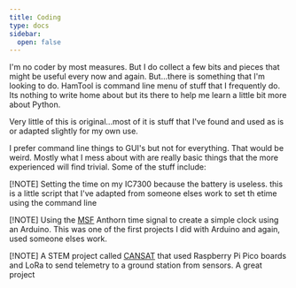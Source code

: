 ```yaml
---
title: Coding
type: docs
sidebar:
  open: false
---
```


I'm no coder by most measures. But I do collect a few bits and pieces that might be useful every now and again. But...there is something that I'm looking to do. HamTool is command line menu of stuff that I frequently do. Its nothing to write home about but its there to help me learn a little bit more about Python.

Very little of this is original...most of it is stuff that I've found and used as is or adapted slightly for my own use.

I prefer command line things to GUI's but not for everything. That would be weird. Mostly what I mess about with are really basic things that the more experienced will find trivial. Some of the stuff include:

[!NOTE]
Setting the time on my IC7300 because the battery is useless. this is a little script that I've adapted from someone elses work to set th etime using the command line

[!NOTE]
Using the [MSF](https://en.wikipedia.org/wiki/Time_from_NPL_(MSF)) Anthorn time signal to create a simple clock using an Arduino. This was one of the first projects I did with Arduino and again, used someone elses work.

[!NOTE]
A STEM project called [CANSAT](https://www.esa.int/Education/CanSat/What_is_a_CanSat) that used Raspberry Pi Pico boards and LoRa to send telemetry to a ground station from sensors. A great project 